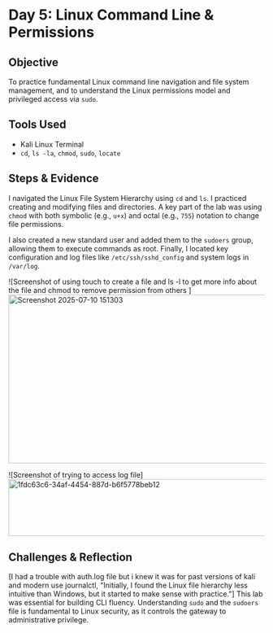 # Day 5: Linux Command Line & Permissions

## Objective
To practice fundamental Linux command line navigation and file system management, and to understand the Linux permissions model and privileged access via `sudo`.

## Tools Used
- Kali Linux Terminal
- `cd`, `ls -la`, `chmod`, `sudo`, `locate`

## Steps & Evidence
I navigated the Linux File System Hierarchy using `cd` and `ls`. I practiced creating and modifying files and directories. A key part of the lab was using `chmod` with both symbolic (e.g., `u+x`) and octal (e.g., `755`) notation to change file permissions.

I also created a new standard user and added them to the `sudoers` group, allowing them to execute commands as root. Finally, I located key configuration and log files like `/etc/ssh/sshd_config` and system logs in `/var/log`.

![Screenshot of using touch to create a file and ls -l to get more info about the file and chmod to remove permission from others ]
<img width="647" height="332" alt="Screenshot 2025-07-10 151303" src="https://github.com/user-attachments/assets/183108c6-8ac2-4e13-94a4-78a0859a4c31" />

![Screenshot of trying to access log file]
<img width="643" height="112" alt="1fdc63c6-34af-4454-887d-b6f5778beb12" src="https://github.com/user-attachments/assets/ff40c62f-02e7-42d0-bf08-a854e38d62ea" />


## Challenges & Reflection
[I had a trouble with auth.log file but i knew it was for past versions of kali and modern use journalctl, "Initially, I found the Linux file hierarchy less intuitive than Windows, but it started to make sense with practice."] This lab was essential for building CLI fluency. Understanding `sudo` and the `sudoers` file is fundamental to Linux security, as it controls the gateway to administrative privilege.
